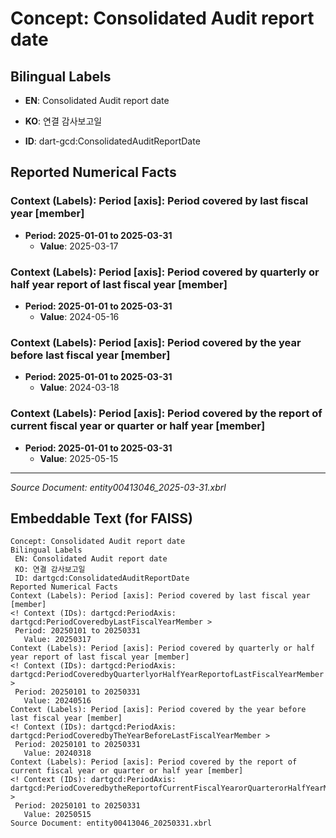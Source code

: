# Concept: Consolidated Audit report date

## Bilingual Labels
- **EN**: Consolidated Audit report date
- **KO**: 연결 감사보고일

- **ID**: dart-gcd:ConsolidatedAuditReportDate

## Reported Numerical Facts

### **Context (Labels): Period [axis]: Period covered by last fiscal year [member]**
<!-- Context (IDs): dart-gcd:PeriodAxis: dart-gcd:PeriodCoveredbyLastFiscalYearMember -->
- **Period: 2025-01-01 to 2025-03-31**
  - **Value**: 2025-03-17

### **Context (Labels): Period [axis]: Period covered by quarterly or half year report of last fiscal year [member]**
<!-- Context (IDs): dart-gcd:PeriodAxis: dart-gcd:PeriodCoveredbyQuarterlyorHalfYearReportofLastFiscalYearMember -->
- **Period: 2025-01-01 to 2025-03-31**
  - **Value**: 2024-05-16

### **Context (Labels): Period [axis]: Period covered by the year before last fiscal year [member]**
<!-- Context (IDs): dart-gcd:PeriodAxis: dart-gcd:PeriodCoveredbyTheYearBeforeLastFiscalYearMember -->
- **Period: 2025-01-01 to 2025-03-31**
  - **Value**: 2024-03-18

### **Context (Labels): Period [axis]: Period covered by the report of current fiscal year or quarter or half year [member]**
<!-- Context (IDs): dart-gcd:PeriodAxis: dart-gcd:PeriodCoveredbytheReportofCurrentFiscalYearorQuarterorHalfYearMember -->
- **Period: 2025-01-01 to 2025-03-31**
  - **Value**: 2025-05-15

---
*Source Document: entity00413046_2025-03-31.xbrl*
## Embeddable Text (for FAISS)
```text
Concept: Consolidated Audit report date
Bilingual Labels
 EN: Consolidated Audit report date
 KO: 연결 감사보고일
 ID: dartgcd:ConsolidatedAuditReportDate
Reported Numerical Facts
Context (Labels): Period [axis]: Period covered by last fiscal year [member]
<! Context (IDs): dartgcd:PeriodAxis: dartgcd:PeriodCoveredbyLastFiscalYearMember >
 Period: 20250101 to 20250331
   Value: 20250317
Context (Labels): Period [axis]: Period covered by quarterly or half year report of last fiscal year [member]
<! Context (IDs): dartgcd:PeriodAxis: dartgcd:PeriodCoveredbyQuarterlyorHalfYearReportofLastFiscalYearMember >
 Period: 20250101 to 20250331
   Value: 20240516
Context (Labels): Period [axis]: Period covered by the year before last fiscal year [member]
<! Context (IDs): dartgcd:PeriodAxis: dartgcd:PeriodCoveredbyTheYearBeforeLastFiscalYearMember >
 Period: 20250101 to 20250331
   Value: 20240318
Context (Labels): Period [axis]: Period covered by the report of current fiscal year or quarter or half year [member]
<! Context (IDs): dartgcd:PeriodAxis: dartgcd:PeriodCoveredbytheReportofCurrentFiscalYearorQuarterorHalfYearMember >
 Period: 20250101 to 20250331
   Value: 20250515
Source Document: entity00413046_20250331.xbrl
```